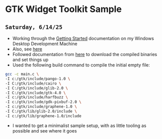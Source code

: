 # GTK Widget Toolkit Sample

## `Saturday, 6/14/25`

- Working through the [Getting Started](https://docs.gtk.org/gtk4/getting_started.html#building-applications) documentation on my Windows Desktop Development Machine
- Also, see [here](https://docs.gtk.org/gtk4/getting_started.html#building-applications)
- Followed documentation from [here](https://github.com/wingtk/gvsbuild) to download the compiled binaries and set things up
- Used the following build command to compile the initial empty file:

```bash
gcc -c main.c \
-I c:/gtk/include/pango-1.0 \
-I C:/gtk/include/cairo \
-I C:/gtk/include/glib-2.0 \
-I C:/gtk/include/gtk-4.0 \
-I c:/gtk/include/harfbuzz \
-I c:/gtk/include/gdk-pixbuf-2.0 \
-I c:/gtk/include/graphene-1.0 \
-I C:/gtk/lib/glib-2.0/include \
-I c:/gtk/lib/graphene-1.0/include
```

- I wanted to get a minimalist sample setup, with as little tooling as possible and see where it goes